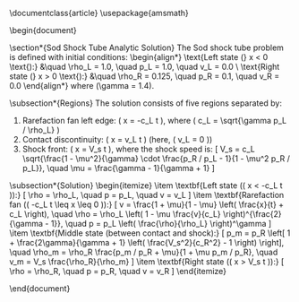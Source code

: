 \documentclass{article}
\usepackage{amsmath}

\begin{document}

\section*{Sod Shock Tube Analytic Solution}
The Sod shock tube problem is defined with initial conditions:
\begin{align*}
\text{Left state (} x < 0 \text{):} &\quad \rho_L = 1.0, \quad p_L = 1.0, \quad v_L = 0.0 \\
\text{Right state (} x > 0 \text{):} &\quad \rho_R = 0.125, \quad p_R = 0.1, \quad v_R = 0.0
\end{align*}
where \(\gamma = 1.4\).

\subsection*{Regions}
The solution consists of five regions separated by:
1. Rarefaction fan left edge: \( x = -c_L t \), where \( c_L = \sqrt{\gamma p_L / \rho_L} \)
2. Contact discontinuity: \( x = v_L t \) (here, \( v_L = 0 \))
3. Shock front: \( x = V_s t \), where the shock speed is:
\[
V_s = c_L \sqrt{\frac{1 - \mu^2}{\gamma} \cdot \frac{p_R / p_L - 1}{1 - \mu^2 p_R / p_L}}, \quad \mu = \frac{\gamma - 1}{\gamma + 1}
\]

\subsection*{Solution}
\begin{itemize}
    \item \textbf{Left state (\( x < -c_L t \)):}
    \[
    \rho = \rho_L, \quad p = p_L, \quad v = v_L
    \]
    \item \textbf{Rarefaction fan (\( -c_L t \leq x \leq 0 \)):}
    \[
    v = \frac{1 + \mu}{1 - \mu} \left( \frac{x}{t} + c_L \right), \quad
    \rho = \rho_L \left( 1 - \mu \frac{v}{c_L} \right)^{\frac{2}{\gamma - 1}}, \quad
    p = p_L \left( \frac{\rho}{\rho_L} \right)^\gamma
    \]
    \item \textbf{Middle state (between contact and shock):}
    \[
    p_m = p_R \left[ 1 + \frac{2\gamma}{\gamma + 1} \left( \frac{V_s^2}{c_R^2} - 1 \right) \right],
    \quad \rho_m = \rho_R \frac{p_m / p_R + \mu}{1 + \mu p_m / p_R},
    \quad v_m = V_s \frac{\rho_R}{\rho_m}
    \]
    \item \textbf{Right state (\( x > V_s t \)):}
    \[
    \rho = \rho_R, \quad p = p_R, \quad v = v_R
    \]
\end{itemize}

\end{document}